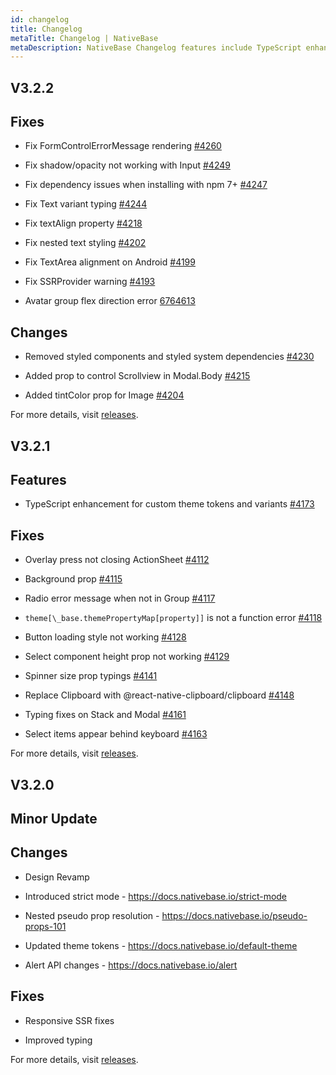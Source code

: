 ```yaml
---
id: changelog
title: Changelog
metaTitle: Changelog | NativeBase
metaDescription: NativeBase Changelog features include TypeScript enhancement for custom theme tokens and variants. Read this document to know more about the changes and fixes.
---
```


## V3.2.2

## Fixes

- Fix FormControlErrorMessage rendering [#4260](https://github.com/GeekyAnts/NativeBase/pull/4260)

- Fix shadow/opacity not working with Input [#4249](https://github.com/GeekyAnts/NativeBase/pull/4249)

- Fix dependency issues when installing with npm 7+ [#4247](https://github.com/GeekyAnts/NativeBase/pull/4247)

- Fix Text variant typing [#4244](https://github.com/GeekyAnts/NativeBase/pull/4244)

- Fix textAlign property [#4218](https://github.com/GeekyAnts/NativeBase/pull/4218)

- Fix nested text styling [#4202](https://github.com/GeekyAnts/NativeBase/pull/4202)

- Fix TextArea alignment on Android [#4199](https://github.com/GeekyAnts/NativeBase/pull/4199)

- Fix SSRProvider warning [#4193](https://github.com/GeekyAnts/NativeBase/pull/4193)

- Avatar group flex direction error [6764613](https://github.com/GeekyAnts/NativeBase/commit/6764613f45ec1bc462fca953211780901f992483)

## Changes

- Removed styled components and styled system dependencies [#4230](https://github.com/GeekyAnts/NativeBase/pull/4230)

- Added prop to control Scrollview in Modal.Body [#4215](https://github.com/GeekyAnts/NativeBase/pull/4215)

- Added tintColor prop for Image [#4204](https://github.com/GeekyAnts/NativeBase/pull/4204)

For more details, visit [releases](https://github.com/GeekyAnts/NativeBase/releases/tag/v3.2.2).

## V3.2.1

## Features

- TypeScript enhancement for custom theme tokens and variants [#4173](https://github.com/GeekyAnts/NativeBase/pull/4173)

## Fixes

- Overlay press not closing ActionSheet [#4112](https://github.com/GeekyAnts/NativeBase/pull/4112)

- Background prop [#4115](https://github.com/GeekyAnts/NativeBase/pull/4115)

- Radio error message when not in Group [#4117](https://github.com/GeekyAnts/NativeBase/pull/4117)

- `theme[\_base.themePropertyMap[property]]` is not a function error [#4118](https://github.com/GeekyAnts/NativeBase/pull/4118)

- Button loading style not working [#4128](https://github.com/GeekyAnts/NativeBase/pull/4128)

- Select component height prop not working [#4129](https://github.com/GeekyAnts/NativeBase/pull/4129)

- Spinner size prop typings [#4141](https://github.com/GeekyAnts/NativeBase/pull/4141)

- Replace Clipboard with @react-native-clipboard/clipboard [#4148](https://github.com/GeekyAnts/NativeBase/pull/4148)

- Typing fixes on Stack and Modal [#4161](https://github.com/GeekyAnts/NativeBase/pull/4161)

- Select items appear behind keyboard [#4163](https://github.com/GeekyAnts/NativeBase/pull/4163)

For more details, visit [releases](https://github.com/GeekyAnts/NativeBase/releases/tag/v3.2.1).

## V3.2.0

## Minor Update

## Changes

- Design Revamp

- Introduced strict mode - https://docs.nativebase.io/strict-mode

- Nested pseudo prop resolution - https://docs.nativebase.io/pseudo-props-101

- Updated theme tokens - https://docs.nativebase.io/default-theme

- Alert API changes - https://docs.nativebase.io/alert

## Fixes

- Responsive SSR fixes

- Improved typing

For more details, visit [releases](https://github.com/GeekyAnts/NativeBase/releases/tag/v3.2.0).
